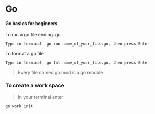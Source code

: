 # Go

#### Go basics for beginners

To run a go file ending .go

```
Type in terminal  go run name_of_your_file.go, then press Enter
```

To format a go file

```
Type in terminal  go fmt name_of_your_file.go, then press Enter
```

> Every file named go.mod is a go module

### To create a work space

> In your terminal enter

```
go work init
```
